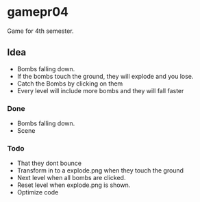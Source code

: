 # gamepr04
Game for 4th semester.

## Idea 
* Bombs falling down.
* If the bombs touch the ground, they will explode and you lose.
* Catch the Bombs by clicking on them
* Every level will include more bombs and they will fall faster


### Done
* Bombs falling down.
* Scene

### Todo
* That they dont bounce
* Transform in to a explode.png when they touch the ground
* Next level when all bombs are clicked.
* Reset level when explode.png is shown.
* Optimize code
